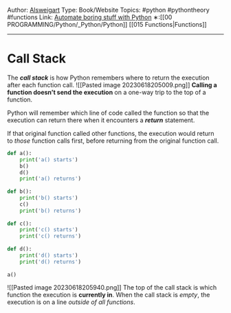 Author: [Alsweigart](https://alsweigart.com/)
Type: Book/Website
Topics: #python #pythontheory #functions
Link: [Automate boring stuff with Python](https://automatetheboringstuff.com/)
∗:[[00 PROGRAMMING/Python/_Python/Python]] [[015 Functions|Functions]] 

---
# Call Stack
The ***call stack*** is how Python remembers where to return the execution after each function call.
![[Pasted image 20230618205009.png]]
__Calling a function doesn’t send the execution__ on a one-way trip to the top of a function.

Python will remember which line of code called the function so that the execution can return there when it encounters a ___return___ statement.

If that original function called other functions, the execution would return to _those_ function calls first, before returning from the original function call.

```python
def a():  
	print('a() starts')  
	b()  
	d()  
	print('a() returns')  
  
def b():  
	print('b() starts')  
	c()  
	print('b() returns')  
  
def c():  
	print('c() starts')  
	print('c() returns')  
  
def d():  
	print('d() starts')  
	print('d() returns')  
  
a()
```
![[Pasted image 20230618205940.png]]
The top of the call stack is which function the execution is __currently in__. When the call stack is _empty_, the execution is on a line _outside of all functions_.